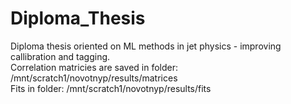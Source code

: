# Diploma_Thesis
Diploma thesis oriented on ML methods in jet physics - improving callibration and tagging.<br />
Correlation matricies are saved in folder: /mnt/scratch1/novotnyp/results/matrices <br />
Fits in folder: /mnt/scratch1/novotnyp/results/fits
